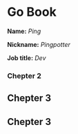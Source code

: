 # Go Book

**Name:** *Ping*

**Nickname:** *Pingpotter*

**Job title:** *Dev*

### Chepter 2 ###

## Chepter 3 ##

## Chepter 3 ##